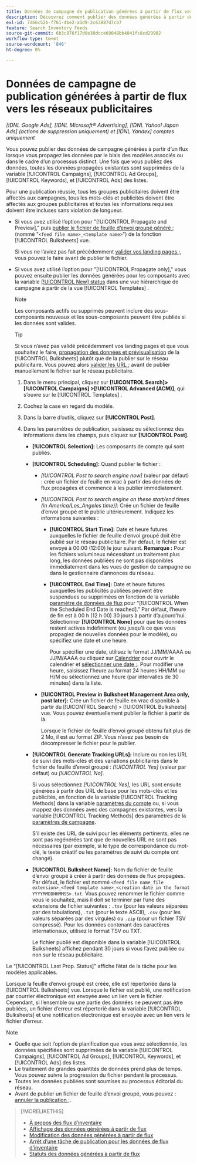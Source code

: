 ```yaml
---
title: Données de campagne de publication générées à partir de flux vers les réseaux publicitaires
description: Découvrez comment publier des données générées à partir de flux de données d’inventaire sur des réseaux publicitaires.
exl-id: 7d66c52b-f761-4be2-a1d9-2c63887d7cb7
feature: Search Inventory Feeds
source-git-commit: 6b3c876f17d0e30dcce69048bb4041fc8cd29902
workflow-type: tm+mt
source-wordcount: '846'
ht-degree: 0%

---
```


# Données de campagne de publication générées à partir de flux vers les réseaux publicitaires

*[!DNL Google Ads], [!DNL Microsoft® Advertising], [!DNL Yahoo! Japan Ads] (actions de suppression uniquement) et [!DNL Yandex] comptes uniquement*

Vous pouvez publier des données de campagne générées à partir d’un flux lorsque vous propagez les données par le biais des modèles associés ou dans le cadre d’un processus distinct. Une fois que vous publiez des données, toutes les données propagées existantes sont supprimées de la variable [!UICONTROL Campaigns], [!UICONTROL Ad Groups], [!UICONTROL Keywords], et [!UICONTROL Ads] des listes.

Pour une publication réussie, tous les groupes publicitaires doivent être affectés aux campagnes, tous les mots-clés et publicités doivent être affectés aux groupes publicitaires et toutes les informations requises doivent être incluses sans violation de longueur.

* Si vous avez utilisé l’option pour &quot;[!UICONTROL Propagate and Preview],&quot; puis [publier le fichier de feuille d’envoi groupé généré ;](/help/search-social-commerce/campaign-management/bulksheets/bulksheet-post.md) (nommé &quot;`<feed file name>_<template name>`&quot;) de la fonction [!UICONTROL Bulksheets] vue.

  Si vous ne l’aviez pas fait précédemment [valider vos landing pages ;](/help/search-social-commerce/campaign-management/bulksheets/bulksheet-validate-landing-pages.md), vous pouvez le faire avant de publier le fichier.

* Si vous avez utilisé l’option pour &quot;[!UICONTROL Propagate only],&quot; vous pouvez ensuite publier les données générées pour les composants avec la variable [[!UICONTROL New] status](propagated-data-status.md) dans une vue hiérarchique de campagne à partir de la vue [!UICONTROL Templates] .

  >[!NOTE]
  >
  >Les composants actifs ou supprimés peuvent inclure des sous-composants nouveaux et les sous-composants peuvent être publiés si les données sont valides.

  >[!TIP]
  >
  >Si vous n’avez pas validé précédemment vos landing pages et que vous souhaitez le faire, [propagation des données et prévisualisation](feed-data-propagate.md) de la [!UICONTROL Bulksheets] plutôt que de la publier sur le réseau publicitaire. Vous pouvez alors [valider les URL ;](/help/search-social-commerce/campaign-management/bulksheets/bulksheet-validate-landing-pages.md) avant de publier manuellement le fichier sur le réseau publicitaire.

   1. Dans le menu principal, cliquez sur **[!UICONTROL Search]> [!UICONTROL Campaigns] >[!UICONTROL Advanced (ACM)]**, qui s’ouvre sur le [!UICONTROL Templates] .

   1. Cochez la case en regard du modèle.

   1. Dans la barre d’outils, cliquez sur **[!UICONTROL Post]**.

   1. Dans les paramètres de publication, saisissez ou sélectionnez des informations dans les champs, puis cliquez sur **[!UICONTROL Post]**.

      * **[!UICONTROL Selection]:** Les composants de compte qui sont publiés.

      * **[!UICONTROL Scheduling]:** Quand publier le fichier :

         * *[!UICONTROL Post to search engine now]* (valeur par défaut) : crée un fichier de feuille en vrac à partir des données de flux propagées et commence à les publier immédiatement.

         * *[!UICONTROL Post to search engine on these start/end times (in America/Los_Angeles time)]:* Crée un fichier de feuille d’envoi groupé et le publie ultérieurement. Indiquez les informations suivantes :

            * **[!UICONTROL Start Time]:** Date et heure futures auxquelles le fichier de feuille d’envoi groupé doit être publié sur le réseau publicitaire. Par défaut, le fichier est envoyé à 00:00 (12:00) le jour suivant. **Remarque :** Pour les fichiers volumineux nécessitant un traitement plus long, les données publiées ne sont pas disponibles immédiatement dans les vues de gestion de campagne ou dans le gestionnaire d’annonces du réseau.

            * **[!UICONTROL End Time]:** Date et heure futures auxquelles les publicités publiées peuvent être suspendues ou supprimées en fonction de la variable [paramètre de données de flux](feed-settings-manage.md#feed-data-settings) pour &quot;[!UICONTROL When the Scheduled End Date is reached].&quot; Par défaut, l’heure de fin est à 00 h (12 h 00) 30 jours à partir d’aujourd’hui. Sélectionner **[!UICONTROL None]** pour que les données restent actives indéfiniment (ou jusqu’à ce que vous propagiez de nouvelles données pour le modèle), ou spécifiez une date et une heure.

              Pour spécifier une date, utilisez le format JJ/MM/AAAA ou JJ/M/AAAA ou cliquez sur [Calendrier](/help/search-social-commerce/assets/calendar.png "Calendrier") pour ouvrir le calendrier et [sélectionner une date ;](/help/search-social-commerce/common-tasks/navigation-editing-selection/calendar.md). Pour modifier une heure, saisissez l’heure au format 24 heures HH/MM ou H/M ou sélectionnez une heure (par intervalles de 30 minutes) dans la liste.

         * **[!UICONTROL Preview in Bulksheet Management Area only, post later]:** Crée un fichier de feuille en vrac disponible à partir du [!UICONTROL Search] > [!UICONTROL Bulksheets] vue. Vous pouvez éventuellement publier le fichier à partir de là.

           Lorsque le fichier de feuille d’envoi groupé obtenu fait plus de 2 Mo, il est au format ZIP. Vous n’avez pas besoin de décompresser le fichier pour le publier.

      * **[!UICONTROL Generate Tracking URLs]:** Inclure ou non les URL de suivi des mots-clés et des variations publicitaires dans le fichier de feuille d’envoi groupé : *[!UICONTROL Yes]* (valeur par défaut) ou *[!UICONTROL No]*.

        Si vous sélectionnez *[!UICONTROL Yes]*, les URL sont ensuite générées à partir des URL de base pour les mots-clés et les publicités, en fonction de la variable [!UICONTROL Tracking Methods] dans la variable [paramètres du compte](/help/search-social-commerce/campaign-management/accounts/ad-network-account-manage.md) ou, si vous mappez des données avec des campagnes existantes, vers la variable [!UICONTROL Tracking Methods] des paramètres de la [paramètres de campagne](/help/search-social-commerce/campaign-management/campaigns/campaign-manage.md).

        S’il existe des URL de suivi pour les éléments pertinents, elles ne sont pas regénérées tant que de nouvelles URL ne sont pas nécessaires (par exemple, si le type de correspondance du mot-clé, le texte créatif ou les paramètres de suivi du compte ont changé).

      * **[!UICONTROL Bulksheet Name]:** Nom du fichier de feuille d’envoi groupé à créer à partir des données de flux propagées. Par défaut, le fichier est nommé `<feed file name_file extension>_<feed template name>_<creation date in the format YYYYMMDDHHMMSS>.txt`. Vous pouvez renommer le fichier comme vous le souhaitez, mais il doit se terminer par l’une des extensions de fichier suivantes : `.tsv` (pour les valeurs séparées par des tabulations), `.txt` (pour le texte ASCII), `.csv` (pour les valeurs séparées par des virgules) ou `.zip` (pour un fichier TSV compressé). Pour les données contenant des caractères internationaux, utilisez le format TSV ou TXT.

        Le fichier publié est disponible dans la variable [!UICONTROL Bulksheets] affichez pendant 30 jours si vous l’avez publiée ou non sur le réseau publicitaire.

Le &quot;[!UICONTROL Last Prop. Status]&quot; affiche l’état de la tâche pour les modèles applicables.

Lorsque la feuille d’envoi groupé est créée, elle est répertoriée dans la [!UICONTROL Bulksheets] vue. Lorsque le fichier est publié, une notification par courrier électronique est envoyée avec un lien vers le fichier. Cependant, si l’ensemble ou une partie des données ne peuvent pas être publiées, un fichier d’erreur est répertorié dans la variable [!UICONTROL Bulksheets] et une notification électronique est envoyée avec un lien vers le fichier d’erreur.

>[!NOTE]
>
>* Quelle que soit l’option de planification que vous avez sélectionnée, les données spécifiées sont supprimées de la variable [!UICONTROL Campaigns], [!UICONTROL Ad Groups], [!UICONTROL Keywords], et [!UICONTROL Ads] des listes.
>* Le traitement de grandes quantités de données prend plus de temps. Vous pouvez suivre la progression du fichier pendant le processus.
>* Toutes les données publiées sont soumises au processus éditorial du réseau.
>* Avant de publier un fichier de feuille d’envoi groupé, vous pouvez : [annuler la publication ;](/help/search-social-commerce/campaign-management/bulksheets/bulksheet-stop-job.md).

>[!MORELIKETHIS]
>
>* [À propos des flux d’inventaire](inventory-feeds-about.md)
>* [Affichage des données générées à partir de flux](propagated-data-view.md)
>* [Modification des données générées à partir de flux](propagated-data-edit.md)
>* [Arrêt d’une tâche de publication pour les données de flux d’inventaire](stop-job.md)
>* [Statuts des données générées à partir de flux](propagated-data-status.md)
